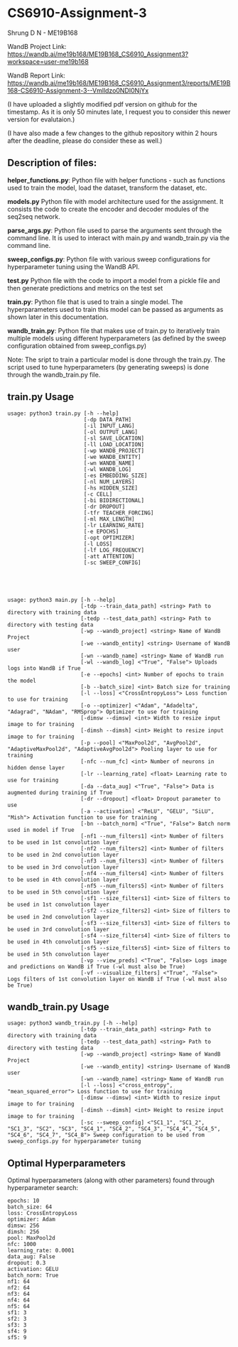 # CS6910-Assignment-3
Shrung D N - ME19B168 

WandB Project Link: https://wandb.ai/me19b168/ME19B168_CS6910_Assignment3?workspace=user-me19b168

WandB Report Link: https://wandb.ai/me19b168/ME19B168_CS6910_Assignment3/reports/ME19B168-CS6910-Assignment-3--Vmlldzo0NDI0NjYx

(I have uploaded a slightly modified pdf version on github for the timestamp. As it is only 50 minutes late, I request you to consider this newer version for evalutaion.)

(I have also made a few changes to the github repository within 2 hours after the deadline, please do consider these as well.)


## Description of files:

**helper_functions.py**: 
Python file with helper functions - such as functions used to train the model, load the dataset, transform the dataset, etc.

**models.py**
Python file with model architecture used for the assignment. It consists the code to create the encoder and decoder modules of the seq2seq network.

**parse_args.py**:
Python file used to parse the arguments sent through the command line. It is used to interact with main.py and wandb_train.py via the command line.

**sweep_configs.py**:
Python file with various sweep configurations for hyperparameter tuning using the WandB API.

**test.py**
Python file with the code to import a model from a pickle file and then generate predictions and metrics on the test set

**train.py**:
Python file that is used to train a single model. The hyperparameters used to train this model can be passed as arguments as shown later in this documentation.

**wandb_train.py**:
Python file that makes use of train.py to iteratively train multiple models using different hyperparameters (as defined by the sweep configuration obtained from sweep_configs.py)

Note: The sript to train a particular model is done through the train.py. The script used to tune hyperparameters (by generating sweeps) is done through the wandb_train.py file.

## train.py Usage
```
usage: python3 train.py [-h --help]
                        [-dp DATA_PATH]
                        [-il INPUT_LANG]
                        [-ol OUTPUT_LANG]
                        [-sl SAVE_LOCATION]
                        [-ll LOAD_LOCATION]
                        [-wp WANDB_PROJECT]
                        [-we WANDB_ENTITY]
                        [-wn WANDB_NAME]
                        [-wl WANDB_LOG]
                        [-es EMBEDDING_SIZE]
                        [-nl NUM_LAYERS]
                        [-hs HIDDEN_SIZE]
                        [-c CELL]
                        [-bi BIDIRECTIONAL]
                        [-dr DROPOUT]
                        [-tfr TEACHER_FORCING]
                        [-ml MAX_LENGTH]
                        [-lr LEARNING_RATE]
                        [-e EPOCHS]
                        [-opt OPTIMIZER]
                        [-l LOSS]
                        [-lf LOG_FREQUENCY]
                        [-att ATTENTION]
                        [-sc SWEEP_CONFIG]





usage: python3 main.py [-h --help] 
                       [-tdp --train_data_path] <string> Path to directory with training data 
                       [-tedp --test_data_path] <string> Path to directory with testing data
                       [-wp --wandb_project] <string> Name of WandB Project
                       [-we --wandb_entity] <string> Username of WandB user
                       [-wn --wandb_name] <string> Name of WandB run
                       [-wl --wandb_log] <"True", "False"> Uploads logs into WandB if True
                       [-e --epochs] <int> Number of epochs to train the model
                       [-b --batch_size] <int> Batch size for training
                       [-l --loss] <"CrossEntropyLoss"> Loss function to use for training
                       [-o --optimizer] <"Adam", "Adadelta", "Adagrad", "NAdam", "RMSprop"> Optimizer to use for training
                       [-dimsw --dimsw] <int> Width to resize input image to for training
                       [-dimsh --dimsh] <int> Height to resize input image to for training
                       [-p --pool] <"MaxPool2d", "AvgPool2d", "AdaptiveMaxPool2d", "AdaptiveAvgPool2d"> Pooling layer to use for training
                       [-nfc --num_fc] <int> Number of neurons in hidden dense layer
                       [-lr --learning_rate] <float> Learning rate to use for training
                       [-da --data_aug] <"True", "False"> Data is augmented during training if True
                       [-dr --dropout] <float> Dropout parameter to use  
                       [-a --activation] <"ReLU", "GELU", "SiLU", "Mish"> Activation function to use for training
                       [-bn --batch_norm] <"True", "False"> Batch norm used in model if True  
                       [-nf1 --num_filters1] <int> Number of filters to be used in 1st convolution layer
                       [-nf2 --num_filters2] <int> Number of filters to be used in 2nd convolution layer  
                       [-nf3 --num_filters3] <int> Number of filters to be used in 3rd convolution layer  
                       [-nf4 --num_filters4] <int> Number of filters to be used in 4th convolution layer  
                       [-nf5 --num_filters5] <int> Number of filters to be used in 5th convolution layer  
                       [-sf1 --size_filters1] <int> Size of filters to be used in 1st convolution layer  
                       [-sf2 --size_filters2] <int> Size of filters to be used in 2nd convolution layer  
                       [-sf3 --size_filters3] <int> Size of filters to be used in 3rd convolution layer  
                       [-sf4 --size_filters4] <int> Size of filters to be used in 4th convolution layer  
                       [-sf5 --size_filters5] <int> Size of filters to be used in 5th convolution layer  
                       [-vp --view_preds] <"True", "False> Logs image and predictions on WandB if True (-wl must also be True)
                       [-vf --visualize_filters] <"True", "False"> Logs filters of 1st convolution layer on WandB if True (-wl must also be True)     	
```


## wandb_train.py Usage
```
usage: python3 wandb_train.py [-h --help] 
                       [-tdp --train_data_path] <string> Path to directory with training data 
                       [-tedp --test_data_path] <string> Path to directory with testing data
                       [-wp --wandb_project] <string> Name of WandB Project
                       [-we --wandb_entity] <string> Username of WandB user
                       [-wn --wandb_name] <string> Name of WandB run
                       [-l --loss] <"cross_entropy", "mean_squared_error"> Loss function to use for training
                       [-dimsw --dimsw] <int> Width to resize input image to for training
                       [-dimsh --dimsh] <int> Height to resize input image to for training 
                       [-sc --sweep_config] <"SC1_1", "SC1_2", "SC1_3", "SC2", "SC3", "SC4_1", "SC4_2", "SC4_3", "SC4_4", "SC4_5", "SC4_6", "SC4_7", "SC4_8"> Sweep configuration to be used from sweep_configs.py for hyperparameter tuning 	
```


## Optimal Hyperparameters
Optimal hyperparameters (along with other parameters) found through hyperparameter search:
```
epochs: 10
batch_size: 64
loss: CrossEntropyLoss
optimizer: Adam
dimsw: 256
dimsh: 256
pool: MaxPool2d
nfc: 1000
learning_rate: 0.0001
data_aug: False
dropout: 0.3
activation: GELU
batch_norm: True
nf1: 64
nf2: 64
nf3: 64
nf4: 64
nf5: 64
sf1: 3
sf2: 3
sf3: 3
sf4: 9
sf5: 9
```